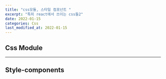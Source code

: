 ```yaml
---
title: "css모듈, 스타일 컴포넌트 "
excerpt: "특히 react에서 쓰이는 css들2"
date: 2022-01-15
categories: Css
last_modified_at: 2022-01-15
---
```


## Css Module

---

## Style-components
